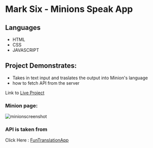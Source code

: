 # Mark Six - Minions Speak App
## Languages
* HTML
* CSS
* JAVASCRIPT

## Project Demonstrates:
* Takes in text input and traslates the output into Minion's language 
* how to fetch API from the server

Link to [Live Project](https://translations-minion.netlify.app/)

### Minion page:
 ![minionscreenshot](../mark6-banana-speak/screenshot/minion.png)

### API is taken from
Click Here : [FunTranslationApp](https://funtranslations.com/)